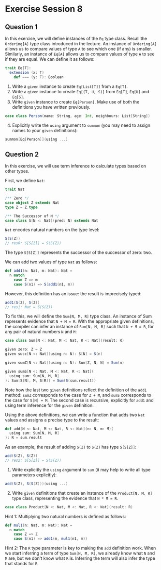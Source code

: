 # Exercise Session 8

## Question 1

In this exercise, we will define instances of the `Eq` type class.
Recall the `Ordering[A]` type class introduced in the lecture.
An instance of `Ordering[A]` allows us to compare values of type `A`
to see which one (if any) is smaller.
Similarly, an instance of `Eq[A]` allows us to compare values of type `A` to see if they are equal.
We can define it as follows:

```scala
trait Eq[T]:
  extension (x: T)
    def === (y: T): Boolean
```

1. Write a `given` instance to create `Eq[List[T]]` from a `Eq[T]`.
2. Write a `given` instance to create `Eq[(T, U, S)]` from `Eq[T]`, `Eq[U]` and `Eq[S]`.
3. Write `given` instance to create `Eq[Person]`. Make use of both the definitions you have written previously.

```scala
case class Person(name: String, age: Int, neighbours: List[String])
```

4. Explicitly write the `using` argument to `summon` (you may need to assign names to your `given` definitions):

```scala
summon[Eq[Person]](using ...)
```

## Question 2

In this exercise, we will use term inference to calculate types based on other types.

First, we define `Nat`:

```scala
trait Nat

/** Zero */
case object Z extends Nat
type Z = Z.type

/** The Successor of N */
case class S[N <: Nat](pred: N) extends Nat
```

`Nat` encodes natural numbers on the type level:

```scala
S(S(Z))
// res0: S[S[Z]] = S(S(Z))
```

The type `S[S[Z]]` represents the successor of the successor of zero: two.

We can add two values of type `Nat` as follows:

```scala
def add1(n: Nat, m: Nat): Nat =
  n match
    case Z => m
    case S(n1) => S(add1(n1, m))
```

However, this definition has an issue: the result is imprecisely typed:

```scala
add1(S(Z), S(Z))
// res1: Nat = S(S(Z))
```

To fix this, we will define the `Sum[N, M, R]` type class.
An instance of Sum represents evidence that `N + M = R`.
With the appropriate given definitions, the compiler can infer an instance of `Sum[N, M, R]` such that `N + M = R`, for any pair of natural numbers `N` and `M`:

```scala
case class Sum[N <: Nat, M <: Nat, R <: Nat](result: R)

given zero: Z = Z
given succ[N <: Nat](using n: N): S[N] = S(n)

given sumZ[N <: Nat](using n: N): Sum[Z, N, N] = Sum(n)

given sumS[N <: Nat, M <: Nat, R <: Nat](
  using sum: Sum[N, M, R]
): Sum[S[N], M, S[R]] = Sum(S(sum.result))
```

Note how the last two `given` definitions reflect the definition of the `add1` method: `sumZ` corresponds to the case for `Z + M`, and `sumS` corresponds to the case for `S[N] + M`.
The second case is recursive, explicitly for `add1` and using term inference for the `given` definition.

Using the above definitions, we can write a function that adds two `Nat`
values and assigns a precise type to the result:

```scala
def add[N <: Nat, M <: Nat, R <: Nat](n: N, m: M)(
  using sum: Sum[N, M, R]
): R = sum.result
```

As an example, the result of adding `S(Z)` to `S(Z)` has type `S[S[Z]]`:

```scala
add(S(Z), S(Z))
// res2: S[S[Z]] = S(S(Z))
```

1. Write explicitly the `using` argument to `sum` (it may help to write all type parameters explicitly):

```scala
add(S(Z), S(S(Z)))(using ...)
```

2. Write `given` definitions that create an instance of the
`Product[N, M, R]` type class, representing the evidence that `N * M = R`.

```scala
case class Product[N <: Nat, M <: Nat, R <: Nat](result: R)
```

Hint 1: Multiplying two natural numbers is defined as follows:

```scala
def mul1(n: Nat, m: Nat): Nat =
  n match
    case Z => Z
    case S(n1) => add1(m, mul1(n1, m))
```

Hint 2: The `R` type parameter is key to making the `add` definition work.
When we start inferring a term of type `Sum[N, M, R]`, we already know what
`N` and `M` are, but we don't know what `R` is. Inferring the term will also
infer the type that stands for `R`.
